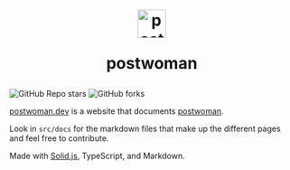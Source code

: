 <h1 align="center">
    <img src="https://github.com/dawitalemu4/postwoman/assets/106638403/7555cd2c-3cf0-42fa-9420-90c35502a897" alt="postwoman icon" style="width: 50px; height: 50px;">
    <p>postwoman</p>
</h1>

![GitHub Repo stars](https://img.shields.io/github/stars/dawitalemu4/postwoman?style=for-the-badge&logo=github)
![GitHub forks](https://img.shields.io/github/forks/dawitalemu4/postwoman?style=for-the-badge&logo=github&color=green)

[postwoman.dev](https://postwoman.dev) is a website that documents [postwoman](https://github.com/dawitalemu4/postwoman).

Look in `src/docs` for the markdown files that make up the different pages and feel free to contribute.

Made with [Solid.js](https://www.solidjs.com), TypeScript, and Markdown.